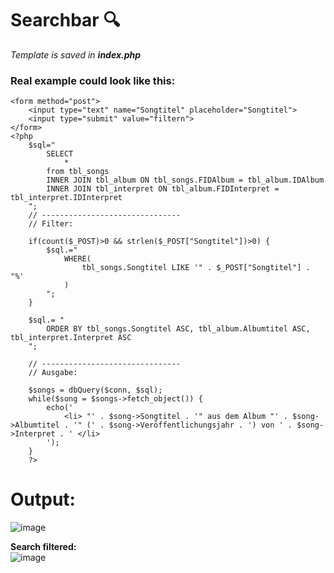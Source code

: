# Searchbar 🔍
_Template is saved in **index.php**_

### Real example could look like this:
```
<form method="post">
    <input type="text" name="Songtitel" placeholder="Songtitel">
    <input type="submit" value="filtern">
</form>
<?php
    $sql="
        SELECT
            *
        from tbl_songs
        INNER JOIN tbl_album ON tbl_songs.FIDAlbum = tbl_album.IDAlbum
        INNER JOIN tbl_interpret ON tbl_album.FIDInterpret = tbl_interpret.IDInterpret
    ";
    // -------------------------------
    // Filter:

    if(count($_POST)>0 && strlen($_POST["Songtitel"])>0) {
        $sql.="
            WHERE(
                tbl_songs.Songtitel LIKE '" . $_POST["Songtitel"] . "%'
            )
        ";
    }

    $sql.= "
        ORDER BY tbl_songs.Songtitel ASC, tbl_album.Albumtitel ASC, tbl_interpret.Interpret ASC
    ";

    // -------------------------------
    // Ausgabe:

    $songs = dbQuery($conn, $sql);
    while($song = $songs->fetch_object()) {
        echo('
            <li> "' . $song->Songtitel . '" aus dem Album "' . $song->Albumtitel . '" (' . $song->Veröffentlichungsjahr . ') von ' . $song->Interpret . ' </li>
        ');
    }
    ?>
```
# **Output:** <br>
![image](https://github.com/user-attachments/assets/00e75fcb-3f24-4671-ac42-9ceea7720987)

**Search filtered:** <br>
![image](https://github.com/user-attachments/assets/8df5427a-e2a1-40ea-93d5-6d14ca96baad)
